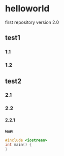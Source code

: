 # helloworld
first repository
version 2.0
## test1
### 1.1
### 1.2
## test2
### 2.1
### 2.2
#### 2.2.1
~~test~~
```C++
#include <iostream>
int main() {
}
```
